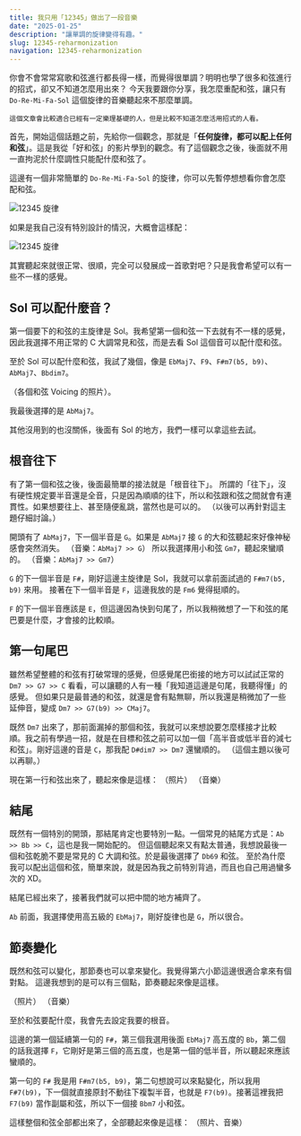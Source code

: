 ```yaml
---
title: 我只用「12345」做出了一段音樂
date: "2025-01-25"
description: "讓單調的旋律變得有趣。"
slug: 12345-reharmonization
navigation: 12345-reharmonization
---
```


你會不會常常寫歌和弦進行都長得一樣，而覺得很單調？明明也學了很多和弦進行的招式，卻又不知道怎麼用出來？
今天我要跟你分享，我怎麼重配和弦，讓只有 `Do-Re-Mi-Fa-Sol` 這個旋律的音樂聽起來不那麼單調。

```
這個文章會比較適合已經有一定樂理基礎的人，但是比較不知道怎麼活用招式的人看。
```

首先，開始這個話題之前，先給你一個觀念，那就是「**任何旋律，都可以配上任何和弦**」。這是我從「好和弦」的影片學到的觀念。有了這個觀念之後，後面就不用一直拘泥於什麼調性只能配什麼和弦了。

這邊有一個非常簡單的 `Do-Re-Mi-Fa-Sol` 的旋律，你可以先暫停想想看你會怎麼配和弦。

![12345 旋律](/12345-reharmonization/12345-melody-1.jpeg)

如果是我自己沒有特別設計的情況，大概會這樣配：

![12345 旋律](/12345-reharmonization/12345-bad.jpeg)

其實聽起來就很正常、很順，完全可以發展成一首歌對吧？只是我會希望可以有一些不一樣的感覺。

## Sol 可以配什麼音？

第一個要下的和弦的主旋律是 Sol。我希望第一個和弦一下去就有不一樣的感覺，因此我選擇不用正常的 C 大調常見和弦，而是去看 Sol 這個音可以配什麼和弦。

至於 Sol 可以配什麼和弦，我試了幾個，像是 `EbMaj7`、`F9`、`F#m7(b5, b9)`、`AbMaj7`、`Bbdim7`。

（各個和弦 Voicing 的照片）。

我最後選擇的是 `AbMaj7`。

其他沒用到的也沒關係，後面有 Sol 的地方，我們一樣可以拿這些去試。

## 根音往下

有了第一個和弦之後，後面最簡單的接法就是「根音往下」。
所謂的「往下」，沒有硬性規定要半音還是全音，只是因為順順的往下，所以和弦跟和弦之間就會有連貫性。如果想要往上、甚至隨便亂跳，當然也是可以的。
（以後可以再針對這主題仔細討論。）

開頭有了 `AbMaj7`，下一個半音是 `G`。如果是 `AbMaj7` 接 `G` 的大和弦聽起來好像神秘感會突然消失。
（音樂：`AbMaj7 >> G`）
所以我選擇用小和弦 `Gm7`，聽起來蠻順的。
（音樂：`AbMaj7 >> Gm7`）

`G` 的下一個半音是 `F#`，剛好這邊主旋律是 Sol，我就可以拿前面試過的 `F#m7(b5, b9)` 來用。
接著在下一個半音是 `F`，這邊我放的是 `Fm6` 覺得挺順的。

`F` 的下一個半音應該是 `E`，但這邊因為快到句尾了，所以我稍微想了一下和弦的尾巴要是什麼，才會接的比較順。

## 第一句尾巴

雖然希望整體的和弦有打破常理的感覺，但感覺尾巴銜接的地方可以試試正常的 `Dm7 >> G7 >> C` 看看，可以讓聽的人有一種「我知道這邊是句尾，我聽得懂」的感覺。
但如果只是最普通的和弦，就還是會有點無聊，所以我還是稍微加了一些延伸音，變成 `Dm7 >> G7(b9) >> CMaj7`。

既然 `Dm7` 出來了，那前面漏掉的那個和弦，我就可以來想說要怎麼樣接才比較順。我之前有學過一招，就是在目標和弦之前可以加一個「高半音或低半音的減七和弦」。剛好這邊的音是 `C`，那我配 `D#dim7 >> Dm7` 還蠻順的。
（這個主題以後可以再聊。）

現在第一行和弦出來了，聽起來像是這樣：
（照片）
（音樂）

## 結尾

既然有一個特別的開頭，那結尾肯定也要特別一點。一個常見的結尾方式是：`Ab >> Bb >> C`，這也是我一開始配的。
但這個聽起來又有點太普通，我想說最後一個和弦乾脆不要是常見的 C 大調和弦。於是最後選擇了 `Db69` 和弦。
至於為什麼我可以配出這個和弦，簡單來說，就是因為我之前特別背過，而且也自己用過蠻多次的 XD。

結尾已經出來了，接著我們就可以把中間的地方補齊了。

`Ab` 前面，我選擇使用高五級的 `EbMaj7`，剛好旋律也是 `G`，所以很合。

## 節奏變化

既然和弦可以變化，那節奏也可以拿來變化。我覺得第六小節這邊很適合拿來有個對點。
這邊我想到的是可以有三個點，節奏聽起來像是這樣。

（照片）
（音樂）

至於和弦要配什麼，我會先去設定我要的根音。

這邊的第一個延續第一句的 `F#`，第三個我選用後面 `EbMaj7` 高五度的 `Bb`，第二個的話我選擇 `F`，它剛好是第三個的高五度，也是第一個的低半音，所以聽起來應該蠻順的。

第一句的 `F#` 我是用 `F#m7(b5, b9)`，第二句想說可以來點變化，所以我用 `F#7(b9)`，下一個就直接原封不動往下複製半音，也就是 `F7(b9)`。接著這裡我把 `F7(b9)` 當作副屬和弦，所以下一個接 `Bbm7` 小和弦。

這樣整個和弦全部都出來了，全部聽起來像是這樣：
（照片、音樂）
